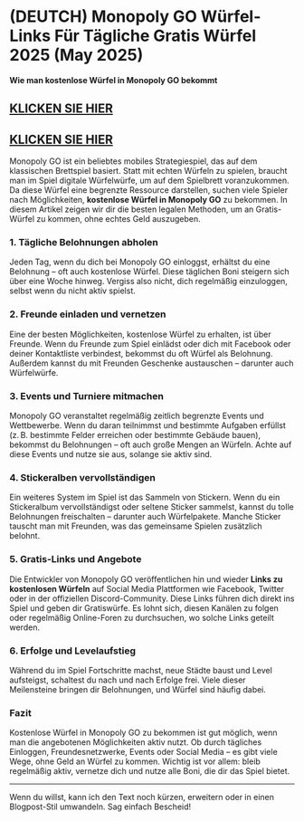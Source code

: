 # (DEUTCH) Monopoly GO Würfel-Links Für Tägliche Gratis Würfel 2025 (May 2025)


**Wie man kostenlose Würfel in Monopoly GO bekommt**

## [KLICKEN SIE HIER](https://lookerstudio.google.com/s/i0yFe1wQxjY)
## [KLICKEN SIE HIER](https://lookerstudio.google.com/s/i0yFe1wQxjY)


Monopoly GO ist ein beliebtes mobiles Strategiespiel, das auf dem klassischen Brettspiel basiert. Statt mit echten Würfeln zu spielen, braucht man im Spiel digitale Würfelwürfe, um auf dem Spielbrett voranzukommen. Da diese Würfel eine begrenzte Ressource darstellen, suchen viele Spieler nach Möglichkeiten, **kostenlose Würfel in Monopoly GO** zu bekommen. In diesem Artikel zeigen wir dir die besten legalen Methoden, um an Gratis-Würfel zu kommen, ohne echtes Geld auszugeben.

### 1. **Tägliche Belohnungen abholen**

Jeden Tag, wenn du dich bei Monopoly GO einloggst, erhältst du eine Belohnung – oft auch kostenlose Würfel. Diese täglichen Boni steigern sich über eine Woche hinweg. Vergiss also nicht, dich regelmäßig einzuloggen, selbst wenn du nicht aktiv spielst.

### 2. **Freunde einladen und vernetzen**

Eine der besten Möglichkeiten, kostenlose Würfel zu erhalten, ist über Freunde. Wenn du Freunde zum Spiel einlädst oder dich mit Facebook oder deiner Kontaktliste verbindest, bekommst du oft Würfel als Belohnung. Außerdem kannst du mit Freunden Geschenke austauschen – darunter auch Würfelwürfe.

### 3. **Events und Turniere mitmachen**

Monopoly GO veranstaltet regelmäßig zeitlich begrenzte Events und Wettbewerbe. Wenn du daran teilnimmst und bestimmte Aufgaben erfüllst (z. B. bestimmte Felder erreichen oder bestimmte Gebäude bauen), bekommst du Belohnungen – oft auch große Mengen an Würfeln. Achte auf diese Events und nutze sie aus, solange sie aktiv sind.

### 4. **Stickeralben vervollständigen**

Ein weiteres System im Spiel ist das Sammeln von Stickern. Wenn du ein Stickeralbum vervollständigst oder seltene Sticker sammelst, kannst du tolle Belohnungen freischalten – darunter auch Würfelpakete. Manche Sticker tauscht man mit Freunden, was das gemeinsame Spielen zusätzlich belohnt.

### 5. **Gratis-Links und Angebote**

Die Entwickler von Monopoly GO veröffentlichen hin und wieder **Links zu kostenlosen Würfeln** auf Social Media Plattformen wie Facebook, Twitter oder in der offiziellen Discord-Community. Diese Links führen dich direkt ins Spiel und geben dir Gratiswürfe. Es lohnt sich, diesen Kanälen zu folgen oder regelmäßig Online-Foren zu durchsuchen, wo solche Links geteilt werden.

### 6. **Erfolge und Levelaufstieg**

Während du im Spiel Fortschritte machst, neue Städte baust und Level aufsteigst, schaltest du nach und nach Erfolge frei. Viele dieser Meilensteine bringen dir Belohnungen, und Würfel sind häufig dabei.

### Fazit

Kostenlose Würfel in Monopoly GO zu bekommen ist gut möglich, wenn man die angebotenen Möglichkeiten aktiv nutzt. Ob durch tägliches Einloggen, Freundesnetzwerke, Events oder Social Media – es gibt viele Wege, ohne Geld an Würfel zu kommen. Wichtig ist vor allem: bleib regelmäßig aktiv, vernetze dich und nutze alle Boni, die dir das Spiel bietet.

---

Wenn du willst, kann ich den Text noch kürzen, erweitern oder in einen Blogpost-Stil umwandeln. Sag einfach Bescheid!
